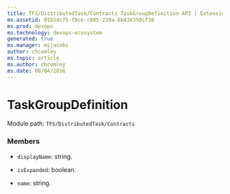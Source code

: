 ```yaml
---
title: TFS/DistributedTask/Contracts TaskGroupDefinition API | Extensions for Azure DevOps Services
ms.assetid: 01b5dc75-fbce-c885-239a-6b434350cf38
ms.prod: devops
ms.technology: devops-ecosystem
generated: true
ms.manager: mijacobs
author: chcomley
ms.topic: article
ms.author: chcomley
ms.date: 08/04/2016
---
```


# TaskGroupDefinition

Module path: `TFS/DistributedTask/Contracts`


### Members

* `displayName`: string. 

* `isExpanded`: boolean. 

* `name`: string. 

